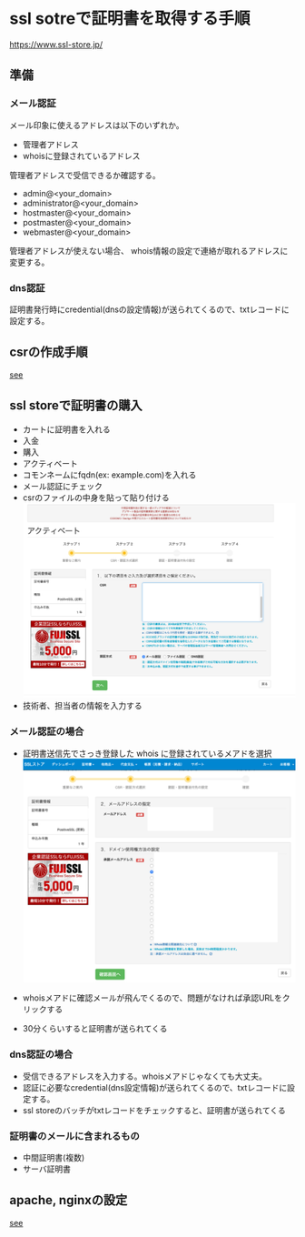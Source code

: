 # ssl sotreで証明書を取得する手順

<https://www.ssl-store.jp/>

## 準備

### メール認証

メール印象に使えるアドレスは以下のいずれか。

* 管理者アドレス
* whoisに登録されているアドレス

管理者アドレスで受信できるか確認する。

* admin@<your_domain>
* administrator@<your_domain>
* hostmaster@<your_domain>
* postmaster@<your_domain>
* webmaster@<your_domain>

管理者アドレスが使えない場合、 whois情報の設定で連絡が取れるアドレスに変更する。

### dns認証

証明書発行時にcredential(dnsの設定情報)が送られてくるので、txtレコードに設定する。  

## csrの作成手順

[see](./openssl_csr.md)

## ssl storeで証明書の購入

* カートに証明書を入れる
* 入金
* 購入
* アクティベート
* コモンネームにfqdn(ex: example.com)を入れる
* メール認証にチェック
* csrのファイルの中身を貼って貼り付ける
![csr入力画面](./ssl_store_01/j2.png)
* 技術者、担当者の情報を入力する

### メール認証の場合

* 証明書送信先でさっき登録した whois に登録されているメアドを選択
![受信メール設定画面](./ssl_store_01/i1.png)

* whoisメアドに確認メールが飛んでくるので、問題がなければ承認URLをクリックする
* 30分くらいすると証明書が送られてくる

### dns認証の場合

* 受信できるアドレスを入力する。whoisメアドじゃなくても大丈夫。
* 認証に必要なcredential(dns設定情報)が送られてくるので、txtレコードに設定する。
* ssl storeのバッチがtxtレコードをチェックすると、証明書が送られてくる

### 証明書のメールに含まれるもの

* 中間証明書(複数)
* サーバ証明書

## apache, nginxの設定

[see](../other/https.md)
